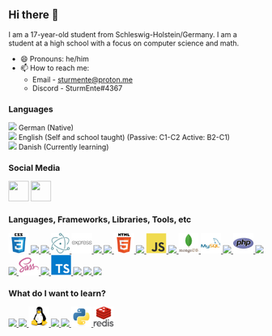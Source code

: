 ## Hi there 👋

I am a 17-year-old student from Schleswig-Holstein/Germany. I am a student at a high school with a focus on computer science and math.

- 😄 Pronouns: he/him
- 📫 How to reach me:
  - Email - sturmente@proton.me
  - Discord - SturmEnte#4367

### Languages

<p float="left">
  <img src="https://upload.wikimedia.org/wikipedia/en/thumb/b/ba/Flag_of_Germany.svg/1280px-Flag_of_Germany.svg.png" style="height: 1rem" /> German  (Native) <br/>
  <img src="https://upload.wikimedia.org/wikipedia/commons/thumb/f/f2/Flag_of_Great_Britain_%281707%E2%80%931800%29.svg/1280px-Flag_of_Great_Britain_%281707%E2%80%931800%29.svg.png" style="height: 1rem" /> English (Self and school taught) (Passive: C1-C2 Active: B2-C1) <br/>
    <img src="https://upload.wikimedia.org/wikipedia/commons/thumb/9/9c/Flag_of_Denmark.svg/1280px-Flag_of_Denmark.svg.png" style="height: 1rem" /> Danish (Currently learning)
</p>

### Social Media

<p float="left">
  <a href="https://mastodon.social/@sturmente" target="blank"><img src="https://raw.githubusercontent.com/mastodon/mastodon/main/public/android-chrome-192x192.png" style="width: 40px; height: 40px"/></a>
  <a href="https://www.reddit.com/user/SturmEnte" target="blank"><img src="https://www.redditstatic.com/desktop2x/img/favicon/favicon-32x32.png" style="width: 40px; height: 40px"/></a>
</p>

### Languages, Frameworks, Libraries, Tools, etc

<p float="left">
  <a href="https://www.w3schools.com/css/">
    <img src="https://raw.githubusercontent.com/devicons/devicon/master/icons/css3/css3-original-wordmark.svg" height="40"/>
  </a>
  <a href="https://isocpp.org/">
    <img src="https://user-images.githubusercontent.com/42747200/46140125-da084900-c26d-11e8-8ea7-c45ae6306309.png"height="40"/>
  </a>
  <a href="https://discord.js.org/">
    <img src="https://camo.githubusercontent.com/d55d8a7f07a103454ebb77b653d9600ce27e011f78395d9713b432c8c011c76a/68747470733a2f2f646973636f72642e6a732e6f72672f7374617469632f6c6f676f2e737667"height="40"/>
  </a>
  <a href="https://www.electronjs.org/">
    <img src="https://github.com/SturmEnte/SturmEnte/blob/main/electron.png?raw=true" height="40"/>
  </a>
  <a href="https://expressjs.com/">
    <img src="https://raw.githubusercontent.com/devicons/devicon/master/icons/express/express-original-wordmark.svg" height="40"/>
  </a>
  <a href="https://git-scm.com/">
    <img src="https://git-scm.com/favicon.ico" height="40"/>
  </a>
  <a href="https://gulpjs.com/">
    <img src="https://gulpjs.com/img/favicon.png" height="40"/>
  </a>
  <a href="https://www.w3.org/html/">
    <img src="https://raw.githubusercontent.com/devicons/devicon/master/icons/html5/html5-original-wordmark.svg" height="40"/>
  </a>
  <a href="https://www.java.com/de/">
    <img src="https://dev.java/assets/images/java-logo-vector.png" height="40"/>
  </a>
  <a href="https://developer.mozilla.org/en-US/docs/Web/JavaScript">
    <img src="https://raw.githubusercontent.com/devicons/devicon/master/icons/javascript/javascript-original.svg" height="40"/>
  </a>
  <a href="https://jwt.io/">
    <img src="https://jwt.io/img/pic_logo.svg" height="40"/>
  </a>
  <a href="https://www.mongodb.com/">
    <img src="https://raw.githubusercontent.com/devicons/devicon/master/icons/mongodb/mongodb-original-wordmark.svg" height="40"/>
  </a>
  <a href="https://www.mysql.com/">
    <img src="https://raw.githubusercontent.com/devicons/devicon/master/icons/mysql/mysql-original-wordmark.svg" height="40"/>
  </a>
  <a href="https://nodejs.org">
    <img src="https://nodejs.org/static/images/logo.svg" height="40"/>
  </a>
  <a href="https://www.php.net/">
    <img src="https://raw.githubusercontent.com/devicons/devicon/master/icons/php/php-original.svg" height="40"/>
  </a>
  <a href="https://postman.com">
    <img src="https://camo.githubusercontent.com/93b32389bf746009ca2370de7fe06c3b5146f4c99d99df65994f9ced0ba41685/68747470733a2f2f7777772e766563746f726c6f676f2e7a6f6e652f6c6f676f732f676574706f73746d616e2f676574706f73746d616e2d69636f6e2e737667" height="40"/>
  </a>
  <a href="https://www.rust-lang.org/">
    <img src="https://www.rust-lang.org/static/images/rust-logo-blk.svg" height="40"/>
  </a>
  <a href="https://sass-lang.com">
    <img src="https://raw.githubusercontent.com/devicons/devicon/master/icons/sass/sass-original.svg" height="40"/>
  </a>
  <a href="https://tauri.studio/">
    <img src="https://tauri.studio/meta/favicon-96x96.png" height="40"/>
  </a>
  <a href="https://www.typescriptlang.org/">
    <img src="https://raw.githubusercontent.com/devicons/devicon/master/icons/typescript/typescript-original.svg" height="40"/>
  </a>
  <a href="https://vitejs.dev/">
    <img src="https://vitejs.dev/logo.svg" height="40"/>
  </a>
  <a href="https://vuejs.org/">
    <img src="https://camo.githubusercontent.com/c8f91d18976e27123643a926a2588b8d931a0292fd0b6532c3155379e8591629/68747470733a2f2f7675656a732e6f72672f696d616765732f6c6f676f2e706e67" height="40"/>
  </a>
  <a href="https://webpack.js.org">
    <img src="https://webpack.js.org/site-logo.1fcab817090e78435061.svg" height="40"/>
  </a>
</p>

### What do I want to learn?

<p float="left">
  <a href="https://flutter.dev/">
    <img src="https://storage.googleapis.com/cms-storage-bucket/4fd0db61df0567c0f352.png" height="40"/>
  </a>
  <a href="https://go.dev/">
    <img src="https://go.dev/images/go-logo-blue.svg" height="40"/>
  </a>
  <a href="https://www.linux.org/">
    <img src="https://raw.githubusercontent.com/devicons/devicon/master/icons/linux/linux-original.svg" height="40"/>
  </a>
  <a href="https://www.nginx.com">
    <img src="https://cdn.iconscout.com/icon/free/png-256/nginx-226030.png" height="40"/>
  </a>
  <a href="https://www.opengl.org/">
    <img src="https://www.opengl.org/img/OpenGL_100px_June16.png" height="40"/>
  </a>
  <a href="https://www.python.org">
    <img src="https://raw.githubusercontent.com/devicons/devicon/master/icons/python/python-original.svg" height="40"/>
  </a>
  <a href="https://redis.io">
    <img src="https://raw.githubusercontent.com/devicons/devicon/master/icons/redis/redis-original-wordmark.svg" height="40"/>
  </a>
</p>
